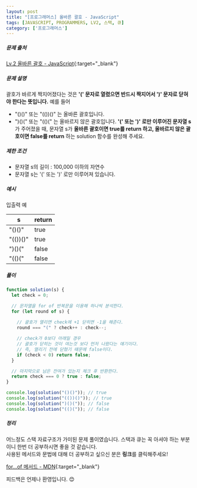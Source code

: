 ```yaml
---
layout: post
title: "[프로그래머스] 올바른 괄호 - JavaScript"
tags: [JAVASCRIPT, PROGRAMMERS, LV2, 스택, 큐]
category: ['프로그래머스']
---
```


##### 문제 출처

[Lv.2 올바른 괄호 - JavaScript](https://school.programmers.co.kr/learn/courses/30/lessons/12909?language=javascript){:target="\_blank"}

##### 문제 설명

괄호가 바르게 짝지어졌다는 것은 **'(' 문자로 열렸으면 반드시 짝지어서 ')' 문자로 닫혀야 한다는 뜻입니다.** 예를 들어

- "()()" 또는 "(())()" 는 올바른 괄호입니다.
- ")()(" 또는 "(()(" 는 올바르지 않은 괄호입니다.
  **'(' 또는 ')' 로만 이루어진 문자열 s**가 주어졌을 때, 문자열 s가 **올바른 괄호이면 true를 return 하고, 올바르지 않은 괄호이면 false를 return** 하는 solution 함수를 완성해 주세요.

##### 제한 조건

- 문자열 s의 길이 : 100,000 이하의 자연수
- 문자열 s는 '(' 또는 ')' 로만 이루어져 있습니다.

##### 예시

입출력 예

| s        | return |
| -------- | ------ |
| "()()"   | true   |
| "(())()" | true   |
| ")()("   | false  |
| "(()("   | false  |

##### 풀이

```javascript
function solution(s) {
  let check = 0;

  // 문자열을 for of 반복문을 이용해 하나씩 분석한다.
  for (let round of s) {
    
    // 괄호가 열리면 check에 +1 닫히면 -1을 해준다.
    round === "(" ? check++ : check--;

    // check가 0보다 아래일 경우 
    // 괄호가 닫히는 것이 여는것 보다 먼저 나왔다는 얘기이다.
    // 즉, 열리기 전에 닫혔기 떄문에 false이다.
    if (check < 0) return false;
  }

  // 마지막으로 남은 잔여가 있는지 체크 후 반환한다.
  return check === 0 ? true : false;
}

console.log(solution("()()")); // true
console.log(solution("(())()")); // true
console.log(solution(")()(")); // false
console.log(solution("(()(")); // false
```

##### 정리

어느정도 스택 자료구조가 가미된 문제 풀이였습니다. 스택과 큐는 꼭 아셔야 하는 부분이니 한번 더 공부하시면 좋을 것 같습니다.<br />
사용된 메서드와 문법에 대해 더 공부하고 싶으신 분은 **링크**를 클릭해주세요!

[for...of 메서드 - MDN](https://developer.mozilla.org/ko/docs/Web/JavaScript/Reference/Statements/for...of){:target="\_blank"}<br />

피드백은 언제나 환영입니다. 😊
